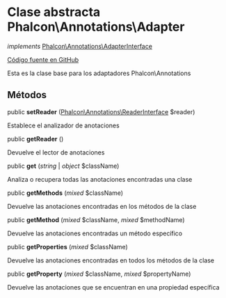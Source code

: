 # Clase abstracta **Phalcon\\Annotations\\Adapter**

*implements* [Phalcon\Annotations\AdapterInterface](/en/3.1.2/api/Phalcon_Annotations_AdapterInterface)

<a href="https://github.com/phalcon/cphalcon/blob/master/phalcon/annotations/adapter.zep" class="btn btn-default btn-sm">Código fuente en GitHub</a>

Esta es la clase base para los adaptadores Phalcon\\Annotations

## Métodos

public **setReader** ([Phalcon\Annotations\ReaderInterface](/en/3.1.2/api/Phalcon_Annotations_ReaderInterface) $reader)

Establece el analizador de anotaciones

public **getReader** ()

Devuelve el lector de anotaciones

public **get** (*string* | *object* $className)

Analiza o recupera todas las anotaciones encontradas una clase

public **getMethods** (*mixed* $className)

Devuelve las anotaciones encontradas en los métodos de la clase

public **getMethod** (*mixed* $className, *mixed* $methodName)

Devuelve las anotaciones encontradas un método específico

public **getProperties** (*mixed* $className)

Devuelve las anotaciones encontradas en todos los métodos de la clase

public **getProperty** (*mixed* $className, *mixed* $propertyName)

Devuelve las anotaciones que se encuentran en una propiedad específica